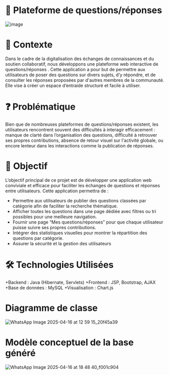 # 📌 Plateforme de questions/réponses

![image](https://github.com/user-attachments/assets/6549c00e-e2a4-48b2-8e2e-aa4fec6dfed3)

# 📘 Contexte
Dans le cadre de la digitalisation des échanges de connaissances et du soutien collaboratif, nous développons 
une plateforme web interactive de questions/réponses
. Cette application a pour but de permettre aux utilisateurs de poser des questions sur divers sujets, d’y répondre, et de consulter les réponses proposées par d'autres membres de la communauté. 
 Elle vise à créer un espace d’entraide structuré et facile à utiliser.
# ❓ Problématique
Bien que de nombreuses plateformes de questions/réponses existent, les utilisateurs rencontrent souvent des difficultés à interagir efficacement : manque de clarté dans l’organisation des questions, difficulté à retrouver ses propres contributions, absence de retour visuel sur l'activité globale, ou encore lenteur dans les interactions comme la publication de réponses.

# 🎯 Objectif
L’objectif principal de ce projet est de développer une application web conviviale et efficace pour faciliter les échanges de questions et réponses entre utilisateurs. Cette application permettra de :

+ Permettre aux utilisateurs de publier des questions classées par catégorie afin de faciliter la recherche thématique.
+ Afficher toutes les questions dans une page dédiée avec filtres ou tri possibles pour une meilleure navigation.
+ Fournir une page “Mes questions/réponses” pour que chaque utilisateur puisse suivre ses propres contributions.
+ Intégrer des statistiques visuelles  pour montrer la répartition des questions par catégorie.
+ Assurer la sécurité et la gestion des utilisateurs
 # 🛠️ Technologies Utilisées 
+Backend : Java (Hibernate, Servlets)
+Frontend : JSP, Bootstrap, AJAX
+Base de données : MySQL
+Visualisation : Chart.js
  # Diagramme de classe
  
  ![WhatsApp Image 2025-04-16 at 12 59 15_20f45a39](https://github.com/user-attachments/assets/958b2bc0-30d5-4d1c-bebb-822591fc2d7d)

  # Modèle conceptuel de la base généré
  
  ![WhatsApp Image 2025-04-16 at 18 48 40_f001c904](https://github.com/user-attachments/assets/f4ad8d30-5916-47f4-96aa-9da6f696c0d0)



